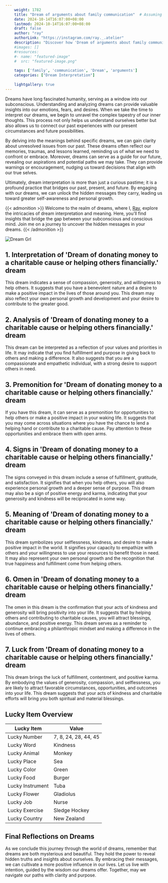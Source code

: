 ```yaml
---
    weight: 1782
    title: "Dream of arguments about family communication"  # Assuming 'title' column exists
    date: 2024-10-14T16:07:00+08:00
    lastmod: 2024-10-14T16:07:00+08:00
    draft: false
    author: "ray"
    authorLink: "https://instagram.com/ray._.atelier"
    description: "Discover how 'Dream of arguments about family communication' can interpret your future and uncover its significant meanings in your life."
    #images: []
    #resources:
    #- name: "featured-image"
    #  src: "featured-image.png"
    
    tags: ['family', 'communication', 'Dream', 'arguments']
    categories: ["Dream Interpretation"]
    
    lightgallery: true
---
```

    
Dreams have long fascinated humanity, serving as a window into our subconscious. Understanding and analyzing dreams can provide valuable insights into our emotions, fears, and desires. When we take the time to interpret our dreams, we begin to unravel the complex tapestry of our inner thoughts. This process not only helps us understand ourselves better but also allows us to connect our past experiences with our present circumstances and future possibilities.

By delving into the meanings behind specific dreams, we can gain clarity about unresolved issues from our past. These dreams often reflect our memories, traumas, and lessons learned, reminding us of what we need to confront or embrace. Moreover, dreams can serve as a guide for our future, revealing our aspirations and potential paths we may take. They can provide warnings or encouragement, nudging us toward decisions that align with our true selves.

Ultimately, dream interpretation is more than just a curious pastime; it is a profound practice that bridges our past, present, and future. By engaging with our dreams, we can unlock the hidden messages they carry, leading us toward greater self-awareness and personal growth.

{{< admonition >}}
Welcome to the realm of dreams, where I, [Ray](https://instagram.com/ray._.atelier), explore the intricacies of dream interpretation and meaning. Here, you’ll find insights that bridge the gap between your subconscious and conscious mind. Join me on a journey to uncover the hidden messages in your dreams.
{{< /admonition >}}

![Dream Grl](https://cdn.pixabay.com/photo/2017/11/02/03/35/gothic-2910057_1280.jpg "Dream Grl")

## 1. Interpretation of 'Dream of donating money to a charitable cause or helping others financially.' dream
 This dream indicates a sense of compassion, generosity, and willingness to help others. It suggests that you have a benevolent nature and a desire to make a positive impact in the lives of those around you. This dream may also reflect your own personal growth and development and your desire to contribute to the greater good.

## 2. Analysis of 'Dream of donating money to a charitable cause or helping others financially.' dream
 This dream can be interpreted as a reflection of your values and priorities in life. It may indicate that you find fulfillment and purpose in giving back to others and making a difference. It also suggests that you are a compassionate and empathetic individual, with a strong desire to support others in need.

## 3. Premonition for 'Dream of donating money to a charitable cause or helping others financially.' dream
 If you have this dream, it can serve as a premonition for opportunities to help others or make a positive impact in your waking life. It suggests that you may come across situations where you have the chance to lend a helping hand or contribute to a charitable cause. Pay attention to these opportunities and embrace them with open arms.

## 4. Signs in 'Dream of donating money to a charitable cause or helping others financially.' dream
 The signs conveyed in this dream include a sense of fulfillment, gratitude, and satisfaction. It signifies that when you help others, you will also experience personal growth and a deeper sense of purpose. This dream may also be a sign of positive energy and karma, indicating that your generosity and kindness will be reciprocated in some way.

## 5. Meaning of 'Dream of donating money to a charitable cause or helping others financially.' dream
 This dream symbolizes your selflessness, kindness, and desire to make a positive impact in the world. It signifies your capacity to empathize with others and your willingness to use your resources to benefit those in need. It may also represent your own personal growth and the recognition that true happiness and fulfillment come from helping others.

## 6. Omen in 'Dream of donating money to a charitable cause or helping others financially.' dream
 The omen in this dream is the confirmation that your acts of kindness and generosity will bring positivity into your life. It suggests that by helping others and contributing to charitable causes, you will attract blessings, abundance, and positive energy. This dream serves as a reminder to continue embracing a philanthropic mindset and making a difference in the lives of others.

## 7. Luck from 'Dream of donating money to a charitable cause or helping others financially.' dream
 This dream brings the luck of fulfillment, contentment, and positive karma. By embodying the values of generosity, compassion, and selflessness, you are likely to attract favorable circumstances, opportunities, and outcomes into your life. This dream suggests that your acts of kindness and charitable efforts will bring you both spiritual and material blessings.

## Lucky Item Overview
| Lucky Item          | Value              |
|---------------|--------------------|
| Lucky Number        | 7, 8, 24, 28, 44, 45  |
| Lucky Word          | Kindness |
| Lucky Animal        | Monkey |
| Lucky Place         | Sea     |
| Lucky Color         | Green     |
| Lucky Food          | Burger      |
| Lucky Instrument    | Tuba |
| Lucky Flower        | Gladiolus    |
| Lucky Job           | Nurse       |
| Lucky Exercise      | Sledge Hockey  |
| Lucky Country       | New Zealand    |


##  Final Reflections on Dreams

As we conclude this journey through the world of dreams, remember that dreams are both mysterious and beautiful. They hold the power to reveal hidden truths and insights about ourselves. By embracing their messages, we can cultivate a more positive influence in our lives. Let us live with intention, guided by the wisdom our dreams offer. Together, may we navigate our paths with clarity and purpose.
